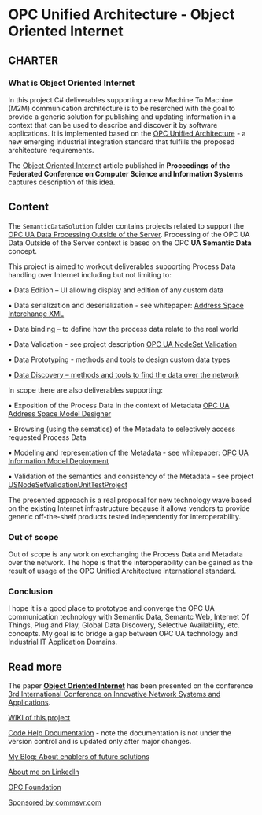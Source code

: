 # OPC Unified Architecture - Object Oriented Internet
## CHARTER
### What is Object Oriented Internet

In this project C# deliverables supporting a new Machine To Machine (M2M) communication architecture is to be reserched with the goal to provide a generic solution for publishing and updating information in a context that can be used to describe and discover it by software applications. It is implemented based on the [OPC Unified Architecture](http://goo.gl/y4EHUn) - a new emerging industrial integration standard that fulfills the proposed architecture requirements.

The [Object Oriented Internet](https://fedcsis.org/proceedings/2015/pliks/160.pdf) article published in **Proceedings of the Federated Conference on
Computer Science and Information Systems** captures description of this idea.

## Content

The `SemanticDataSolution` folder contains projects related to support the [OPC UA Data Processing Outside of the Server](./SemanticDataSolution#opc-ua-data-processing-outside-the-server). Processing of the OPC UA Data Outside of the Server context is based on the OPC **UA Semantic Data** concept.

This project is aimed to workout deliverables supporting Process Data handling over Internet including but not limiting to:

•	Data Edition – UI allowing display and edition of any custom data

•	Data serialization and deserialization - see whitepaper: [Address Space Interchange XML](http://www.commsvr.com/InternetDSL/commserver/P_DowloadCenter/P_Publications/P-150101E-AddressSpaceInterchangeXML.pdf)

•	Data binding – to define how the process data relate to the real world

•	Data Validation - see project description [OPC UA NodeSet Validation](./SemanticDataSolution/UANodeSetValidation)

•	Data Prototyping  - methods and tools to design custom data types

•	[Data Discovery – methods and tools to find the data over the network](./DataDiscovery)

In scope there are also deliverables supporting:

•	Exposition of the Process Data in the context of Metadata [OPC UA Address Space Model Designer](http://www.commsvr.com/Products/OPCUA/UAModelDesigner.aspx)

•	Browsing (using the sematics) of the Metadata to selectively access requested Process Data

•	Modeling and representation of the Metadata - see whitepaper: [OPC UA Information Model Deployment](http://www.commsvr.com/InternetDSL/commserver/P_DowloadCenter/P_Publications/20140301E_DeploymentInformationModel.pdf)

•	Validation of the semantics and consistency of the Metadata - see project [USNodeSetValidationUnitTestProject](./SemanticDataSolution/Tests/USNodeSetValidationUnitTestProject)

The presented approach is a real proposal for new technology wave based on the existing Internet infrastructure because it allows vendors to provide generic off-the-shelf products tested independently for interoperability.

### Out of scope

Out of scope is any work on exchanging the Process Data and Metadata over the network. The hope is that the interoperability can be gained as the result of usage of the OPC Unified Architecture international standard.

### Conclusion

I hope it is a good place to prototype and converge the OPC UA communication technology with Semantic Data, Semantc Web, Internet Of Things, Plug and Play, Global Data Discovery, Selective Availability, etc. concepts. My goal is to bridge a gap between OPC UA technology and Industrial IT Application Domains.

## Read more

The paper [**Object Oriented Internet**](https://fedcsis.org/proceedings/2015/pliks/160.pdf) has been presented on the conference [3rd International Conference on Innovative Network Systems and Applications](https://fedcsis.org/2015/inetsapp).

[WIKI of this project](https://github.com/mpostol/OPC-UA-OOI/wiki)

[Code Help Documentation](http://www.commsvr.com/download/UAOOI.ObjectOrientedInternet/) - note the documentation is not under the version control and is updated only after major changes. 

[My Blog: About enablers of future solutions](http://wwww.mpostol.wordpress.com/)

[About me on LinkedIn](https://pl.linkedin.com/in/mpostol)

[OPC Foundation](https://opcfoundation.org/)

[Sponsored by commsvr.com](http://www.commsvr.com/)
